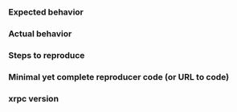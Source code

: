 ### Expected behavior

### Actual behavior

### Steps to reproduce

### Minimal yet complete reproducer code (or URL to code)

### xrpc version
